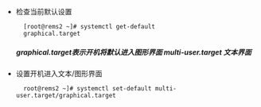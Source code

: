 - 检查当前默认设置

		[root@rems2 ~]# systemctl get-default
		graphical.target

	##### graphical.target表示开机将默认进入图形界面 multi-user.target 文本界面

- 设置开机进入文本/图形界面

		root@rems2 ~]# systemctl set-default multi-user.target/graphical.target